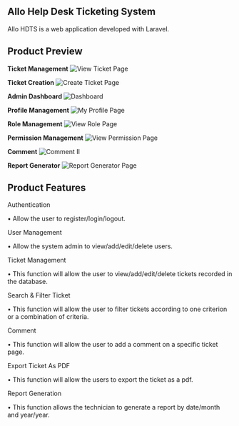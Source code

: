 ## Allo Help Desk Ticketing System

Allo HDTS is a web application developed with Laravel.

## Product Preview

**Ticket Management**
![View Ticket Page](https://github.com/izzatariz-creator/allo-help-desk-ticketing-system/assets/74348344/1cf84b94-a962-41e1-a641-f1f49816d10a)

**Ticket Creation**
![Create Ticket Page](https://github.com/izzatariz-creator/allo-help-desk-ticketing-system/assets/74348344/0cc5e7cf-650c-4ed8-9233-0604d52bee78)

**Admin Dashboard**
![Dashboard](https://github.com/izzatariz-creator/allo-help-desk-ticketing-system/assets/74348344/019e924f-1ecf-401e-9d13-77b97dff4632)

**Profile Management**
![My Profile Page](https://github.com/izzatariz-creator/allo-help-desk-ticketing-system/assets/74348344/b53abcf1-4cad-4d84-8326-05ab2efba561)

**Role Management**
![View Role Page](https://github.com/izzatariz-creator/allo-help-desk-ticketing-system/assets/74348344/89305720-b56d-4cad-8224-c49015e00c14)

**Permission Management**
![View Permission Page](https://github.com/izzatariz-creator/allo-help-desk-ticketing-system/assets/74348344/65a9b204-8c92-446f-a7c9-a2070f41452b)

**Comment**
![Comment II](https://github.com/izzatariz-creator/allo-help-desk-ticketing-system/assets/74348344/17ee6128-a85b-44d3-b4c1-89471a15e3a6)

**Report Generator**
![Report Generator Page](https://github.com/izzatariz-creator/allo-help-desk-ticketing-system/assets/74348344/1849f906-af08-481e-a46a-744c207efed5)

## Product Features

Authentication
<p>    • Allow the user to register/login/logout.</p>    
User Management
<p>    • Allow the system admin to view/add/edit/delete users.</p>    
Ticket Management 
<p>    • This function will allow the user to view/add/edit/delete tickets recorded in the database.</p>    
Search & Filter Ticket
<p>    • This function will allow the user to filter tickets according to one criterion or a combination of criteria.</p>    
Comment
<p>    • This function will allow the user to add a comment on a specific ticket page.</p>    
Export Ticket As PDF
<p>     • This function will allow the users to export the ticket as a pdf.</p>     
Report Generation
<p>    • This function allows the technician to generate a report by date/month and year/year.</p>    
